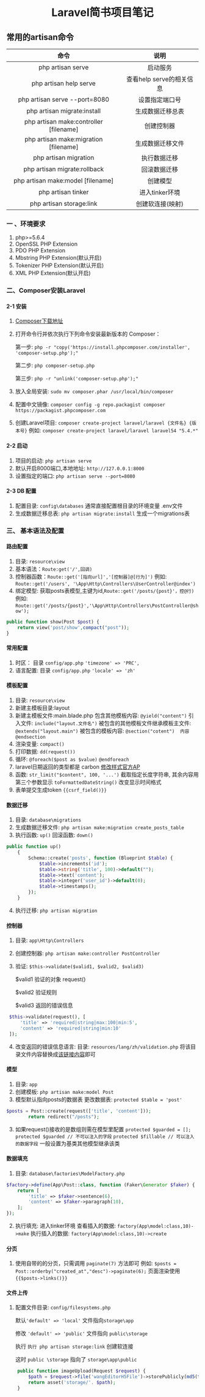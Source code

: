 # <p align="center">Laravel简书项目笔记</p>

## 常用的artisan命令

| 命令                                    |    说明                 |
| :-----:                                |  :------:               |
| php artisan serve                      |  启动服务                |
| php artisan help serve                 |  查看help serve的相关信息 |
| php artisan serve --port=8080          |  设置指定端口号           |
| php artisan migrate:install            |  生成数据迁移总表         |
| php artisan make:controller [filename] |  创建控制器              |
| php artisan make:migration [filename]  |  生成数据迁移文件         |
| php artisan migration                  |  执行数据迁移            |
| php artisan migrate:rollback           |  回滚数据迁移            |
| php artisan make:model [filename]      |  创建模型               |
| php artisan tinker                     |  进入tinker环境         |
| php artisan storage:link               |  创建软连接(映射)        |

### 一 、环境要求

1. php>=5.6.4
2. OpenSSL PHP Extension
3. PDO PHP Extension
4. Mbstring PHP Extension(默认开启)
5. Tokenizer PHP Extension(默认开启)
6. XML PHP Extension(默认开启)

### 二、Composer安装Laravel

#### 2-1 安装
1. [Composer下载地址](https://pkg.phpcomposer.com/)
2. 打开命令行并依次执行下列命令安装最新版本的 Composer：

	第一步: `php -r "copy('https://install.phpcomposer.com/installer', 'composer-setup.php');"`
	
	第二步: `php composer-setup.php`
	
	第三步: `php -r "unlink('composer-setup.php');"`

3. 放入全局安装:
    `sudo mv composer.phar /usr/local/bin/composer`
4. 配置中文镜像:
	`composer config -g repo.packagist composer https://packagist.phpcomposer.com`
5. 创建Laravel项目:
	`composer create-project laravel/laravel {文件名} {版本号}`
	例如:    `composer create-project laravel/laravel laravel54 "5.4.*"`

#### 2-2 启动
1. 项目的启动: `php artisan serve`
2. 默认开启8000端口,本地地址: `http://127.0.0.1:8000`
3. 设置指定的端口: `php artisan serve --port=8080`

#### 2-3 DB 配置
1. 配置目录: `config\databases` 通常直接配置根目录的环境变量 .env文件
2. 生成数据迁移总表: `php artisan migrate:install` 生成一个migrations表

### 三、 基本语法及配置

#### 路由配置
1. 目录: `resource\view`
2. 基本语法：`Route:get('/',回调)`
3. 控制器函数：`Route::get('[指向url]','[控制器]@[行为]')`
	 例如: `Route::get('/users', '\App\Http\Controllers\UserController@index')`
4. 绑定模型: 获取posts表模型,主键为id,`Route::get('/posts/{post}'，控@行)`
	例如:  `Route::get('/posts/{post}','\App\Http\Controllers\PostController@show');`


```php
public function show(Post $post) {
    return view('post/show',compact("post"));
}
```

#### 常用配置
1. 时区： 目录 `config/app.php`  `'timezone' => 'PRC',`
2. 语言配置: 目录 `config/app.php` `'locale' => 'zh'`

#### 模板配置
1. 目录: `resource\view`
2. 新建主模板目录:layout
3. 新建主模板文件:main.blade.php
	包含其他模板内容: `@yield("content")`
	引入文件: `include("layout.文件名")`
	被包含的其他模板文件继承模板主文件: `@extends("layout.main")`
	被包含的模板内容: `@section("cotent")  内容  @endsection`
4. 渲染变量: `compact()`
5. 打印数据: `dd(request())`
6. 循环: `@foreach($post as $value)`  `@endforeach`
7. laravel日期返回的类型都是 carbon [修改样式官方AP](https://carbon.nesbot.com/docs/)
8. 函数: 
	`str_limit("$content", 100, '...')` 截取指定长度字符串, 其余内容用第三个参数显示
	`toFormattedDateString()` 改变显示时间格式
9. 表单提交生成token `{{csrf_field()}}`

#### 数据迁移
1. 目录: `database\migrations`
2. 生成数据迁移文件: `php artisan make:migration create_posts_table`
3. 执行函数: `up()`  回滚函数: `down()`
	
```php
public function up()
    {
        Schema::create('posts', function (Blueprint $table) {
            $table->increments('id');
            $table->string('title', 100)->default("");
            $table->text('content');
            $table->integer('user_id')->default(0);
            $table->timestamps();
        });
    }
```

4. 执行迁移: `php artisan migration`

#### 控制器
1. 目录: `app\Http\Controllers`
2. 创建控制器: `php artisan make:controller PostController`
3. 验证: `$this->validate($valid1, $valid2, $valid3)`

	$valid1  验证的对象 request()
	
	$valid2 验证规则
	
	$valid3 返回的错误信息
	
```php
 $this->validate(request(), [
     'title' => 'required|string|max:100|min:5',
     'content' => 'required|string|min:10'
 ]);
```

4. 改变返回的错误信息语言:
	目录: `resources/lang/zh/validation.php`
	将该目录文件内容替换成[该链接内容](https://gist.github.com/linkdesu/994b59c8dc6217dd299a)即可

#### 模型
1. 目录: `app`
2. 创建模板: `php artisan make:model Post`
3. 模型默认指向posts的数据表
	更改数据表: `protected $table = 'post'`

```php
$posts = Post::create(request(['title', 'content']));
        return redirect("/posts");
```

3. 如果request()接收的是数组则需在模型里配置 `protected $guarded = [];`
	`protected $guarded // 不可以注入的字段`
	`protected $fillable // 可以注入的数据字段`
	一般设置为基类其他模型继承该类
	
#### 数据填充
1. 目录: `database\factories\ModelFactory.php`

```php
$factory->define(App\Post::class, function (Faker\Generator $faker) {
    return [
        'title' => $faker->sentence(6),
        'content' => $faker->paragraph(10),
    ];
});
```

2. 执行填充: 进入tinker环境 
	查看插入的数据: `factory(App\model:class,10)->make`
	执行插入的数据: `factory(App\model:class,10)->create`

#### 分页
1. 使用自带的的分页，只需调用 `paginate(7)` 方法即可 例如: `$posts = Post::orderby("created_at","desc")->paginate(6);` 页面渲染使用 `{{$posts->links()}}`

#### 文件上传
1. 配置文件目录: `config/filesystems.php`

	默认`'default' => 'local'` 文件指向`storage\app`
	
	修改 `'default' => 'public'` 文件指向 `public\storage`
	
	执行 `执行 php artisan storage:link` 创建软连接
	
	这时 `public \storage` 指向了 `storage\app\public`

```php
    public function imageUpload(Request $request) {
        $path = $request->file('wangEditorH5File')->storePublicly(md5(time()));
        return asset('storage/'. $path);
    }
```
